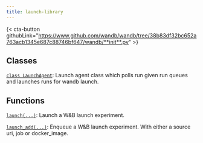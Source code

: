 ```yaml
---
title: launch-library
---
```


<!-- Insert buttons and diff -->


{< cta-button githubLink="https://www.github.com/wandb/wandb/tree/38b83df32bc652a763acb1345e687c88746bf647/wandb/**init**.py" >}

## Classes

[`class LaunchAgent`](./launchagent.md): Launch agent class which polls run given run queues and launches runs for wandb launch.

## Functions

[`launch(...)`](./launch.md): Launch a W&B launch experiment.

[`launch_add(...)`](./launch_add.md): Enqueue a W&B launch experiment. With either a source uri, job or docker_image.
